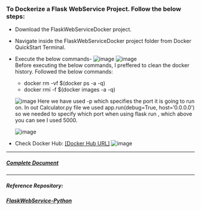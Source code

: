 ### To Dockerize a Flask WebService Project. Follow the below steps:
 * Download the FlaskWebServiceDocker project.
 * Navigate inside the FlaskWebServiceDocker project folder from Docker QuickStart Terminal.
 * Execute the below commands-
     ![image](https://user-images.githubusercontent.com/689226/49724797-2d484000-fc90-11e8-94f7-052f4b1a5710.png)
     ![image](https://user-images.githubusercontent.com/689226/49724798-2f120380-fc90-11e8-89b5-f6925cb6e74d.png)
     </br>
     Before executing the below commands, I preffered to clean the docker history. Followed the below commands: </br>
     - docker rm -vf $(docker ps -a -q) </br>
     - docker rmi -f $(docker images -a -q) </br>
      
     ![image](https://user-images.githubusercontent.com/689226/53516344-175d5500-3af2-11e9-9f23-feddbd3135c8.png)
     Here we have used -p which specifies the port it is going to run on. In out Calculator.py file we used app.run(debug=True, host=’0.0.0.0') so we needed to specify which port when using flask run , which above you can see I used 5000. </br>
     
     ![image](https://user-images.githubusercontent.com/689226/53516510-80dd6380-3af2-11e9-8f07-09f3bf07bc82.png)
  * Check Docker Hub: [[Docker Hub URL]](https://hub.docker.com/r/rahulvaish/flaskwebservicedocker/)
     ![image](https://user-images.githubusercontent.com/689226/49725174-181fe100-fc91-11e8-8900-84403a4a4b9b.png)

<hr>

##### [Complete Document](https://github.com/rahulvaish/ReferenceDocuments/blob/master/UnderstandingDocker/StepsToDockerizeFlaskWebServiceProject.docx)

<hr>

##### Reference Repository:
##### [FlaskWebService-Python](https://github.com/rahulvaish/FlaskWebServices-Python)



